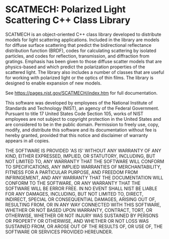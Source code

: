 # SCATMECH: Polarized Light Scattering C++ Class Library

SCATMECH is an object-oriented C++ class library developed to distribute models for light scattering applications.
Included in the library are models for diffuse surface scattering that predict the bidirectional reflectance 
distribution function (BRDF), codes for calculating scattering by isolated particles, and codes for reflection, 
transmission, and diffraction from gratings. Emphasis has been given to those diffuse scatter models that are 
physics-based and which predict the polarization properties of the scattered light. The library also includes 
a number of classes that are useful for working with polarized light or the optics of thin films. The library 
is designed to enable expansion of new models.

See <a href="https://pages.nist.gov/SCATMECH/index.htm">https://pages.nist.gov/SCATMECH/index.htm</a> for full documentation.

This software was developed by employees of the National Institute of Standards and Technology (NIST), an agency of the Federal Government. Pursuant to title 17 United States Code Section 105, works of NIST employees are not subject to copyright protection in the United States and are considered to be in the public domain. Permission to freely use, copy, modify, and distribute this software and its documentation without fee is hereby granted, provided that this notice and disclaimer of warranty appears in all copies.

THE SOFTWARE IS PROVIDED 'AS IS' WITHOUT ANY WARRANTY OF ANY KIND, EITHER EXPRESSED, IMPLIED, OR STATUTORY, INCLUDING, BUT NOT LIMITED TO, ANY WARRANTY THAT THE SOFTWARE WILL CONFORM TO SPECIFICATIONS, ANY IMPLIED WARRANTIES OF MERCHANTABILITY, FITNESS FOR A PARTICULAR PURPOSE, AND FREEDOM FROM INFRINGEMENT, AND ANY WARRANTY THAT THE DOCUMENTATION WILL CONFORM TO THE SOFTWARE, OR ANY WARRANTY THAT THE SOFTWARE WILL BE ERROR FREE. IN NO EVENT SHALL NIST BE LIABLE FOR ANY DAMAGES, INCLUDING, BUT NOT LIMITED TO, DIRECT, INDIRECT, SPECIAL OR CONSEQUENTIAL DAMAGES, ARISING OUT OF, RESULTING FROM, OR IN ANY WAY CONNECTED WITH THIS SOFTWARE, WHETHER OR NOT BASED UPON WARRANTY, CONTRACT, TORT, OR OTHERWISE, WHETHER OR NOT INJURY WAS SUSTAINED BY PERSONS OR PROPERTY OR OTHERWISE, AND WHETHER OR NOT LOSS WAS SUSTAINED FROM, OR AROSE OUT OF THE RESULTS OF, OR USE OF, THE SOFTWARE OR SERVICES PROVIDED HEREUNDER.

